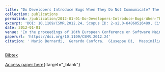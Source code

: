 ```yaml
---
title: "Do Developers Introduce Bugs When They Do Not Communicate? The Case of Eclipse and Mozilla"
collection: publications
permalink: /publication/2012-01-01-Do-Developers-Introduce-Bugs-When-They-Do-Not-Communicate-The-Case-of-Eclipse-and-Mozilla
excerpt: 'DOI: 10.1109/CSMR.2012.24, Scopus ID: 2-s2.0-84860526489, Cited by: 12'
date: 2012-01-01
venue: 'In the proceedings of 16th European Conference on Software Maintenance and Reengineering, CSMR 2012, Szeged, Hungary, March 27-30, 2012'
paperurl: 'https://doi.org/10.1109/CSMR.2012.24'
citation: ' Mario Bernardi,  Gerardo Canfora,  Giuseppe Di,  Massimiliano Di,  Damiano Distante, &quot;Do Developers Introduce Bugs When They Do Not Communicate? The Case of Eclipse and Mozilla.&quot; In the proceedings of 16th European Conference on Software Maintenance and Reengineering, CSMR 2012, Szeged, Hungary, March 27-30, 2012, 2012.'
---
```

[Bibtex](https://dblp.org/rec/bib/conf/csmr/BernardiCLPD12)

[Access paper here](https://doi.org/10.1109/CSMR.2012.24){:target="_blank"}
